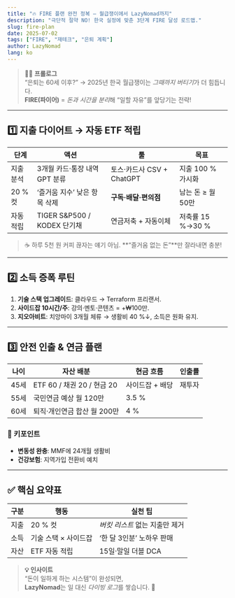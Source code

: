 ```yaml
---
title: "🔥 FIRE 플랜 완전 정복 — 월급쟁이에서 LazyNomad까지"
description: "극단적 절약 NO! 한국 실정에 맞춘 3단계 FIRE 달성 로드맵."
slug: fire-plan
date: 2025-07-02
tags: ["FIRE", "재테크", "은퇴 계획"]
author: LazyNomad
lang: ko
---
```


> 🙋‍♂️ **프롤로그**  
> “은퇴는 60세 이후?” → 2025년 한국 월급쟁이는 *그때까지 버티기*가 더 힘듭니다.  
> **FIRE(파이어)** = *돈과 시간을 분리*해 “일할 자유”를 앞당기는 전략!

---

## 1️⃣ 지출 다이어트 → 자동 ETF 적립

| 단계 | 액션 | 툴 | 목표 |
|------|------|----|------|
| 지출 분석 | 3개월 카드·통장 내역 GPT 분류 | 토스·카드사 CSV + ChatGPT | 지출 100 % 가시화 |
| 20 % 컷 | ‘즐거움 지수’ 낮은 항목 삭제 | **구독·배달·편의점** | 남는 돈 ≥ 월 50만 |
| 자동 적립 | TIGER S&P500 / KODEX 단기채 | 연금저축 + 자동이체 | 저축률 15 %→30 % |

> ☕️ 하루 5천 원 커피 끊자는 얘기 아님. **“즐거움 없는 돈”**만 잘라내면 충분!

---

## 2️⃣ 소득 증폭 루틴

1. **기술 스택 업그레이드**: 클라우드 → Terraform 프리랜서.  
2. **사이드잡 10시간/주**: 강의·멘토·콘텐츠 = +₩100만.  
3. **지오아비트**: 치앙마이 3개월 체류 → 생활비 40 %↓, 소득은 원화 유지.

---

## 3️⃣ 안전 인출 & 연금 플랜

| 나이 | 자산 배분 | 현금 흐름 | 인출률 |
|------|-----------|-----------|--------|
| 45세 | ETF 60 / 채권 20 / 현금 20 | 사이드잡 + 배당 | 재투자 |
| 55세 | 국민연금 예상 월 120만 | 3.5 % |
| 60세 | 퇴직·개인연금 합산 월 200만 | 4 % |

### 🔑 키포인트
- **변동성 완충**: MMF에 24개월 생활비  
- **건강보험**: 지역가입 전환비 예치

---

## ✅ 핵심 요약표

| 구분 | 행동 | 실천 팁 |
|------|------|---------|
| 지출 | 20 % 컷 | *버킷 리스트* 없는 지출만 제거 |
| 소득 | 기술 스택 × 사이드잡 | ‘한 달 3인분’ 노하우 판매 |
| 자산 | ETF 자동 적립 | 15일·말일 더블 DCA |

> **💡 인사이트**  
> “돈이 일하게 하는 시스템”이 완성되면,  
> **LazyNomad**는 일 대신 *다이빙 로그*를 쌓습니다. 🐠
